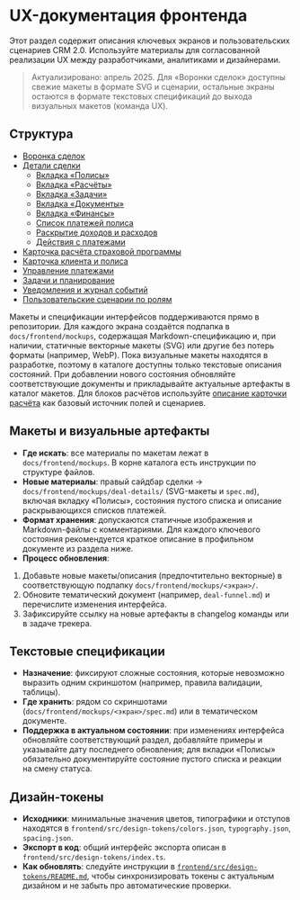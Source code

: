 # UX-документация фронтенда

Этот раздел содержит описания ключевых экранов и пользовательских сценариев CRM 2.0. Используйте материалы для согласованной реализации UX между разработчиками, аналитиками и дизайнерами.

> Актуализировано: апрель 2025. Для «Воронки сделок» доступны свежие макеты в формате SVG и сценарии, остальные экраны остаются в формате текстовых спецификаций до выхода визуальных макетов (команда UX).

## Структура
- [Воронка сделок](deal-funnel.md)
- [Детали сделки](deal-details.md)
  - [Вкладка «Полисы»](deal-details.md#полисы)
  - [Вкладка «Расчёты»](deal-details.md#расчёты)
  - [Вкладка «Задачи»](deal-details.md#задачи)
  - [Вкладка «Документы»](deal-details.md#документы)
  - [Вкладка «Финансы»](deal-details.md#финансы)
  - [Список платежей полиса](deal-details.md#список-платежей-полиса)
  - [Раскрытие доходов и расходов](deal-details.md#раскрытие-доходов-и-расходов)
  - [Действия с платежами](deal-details.md#действия-с-платежами)
- [Карточка расчёта страховой программы](calculations.md)
- [Карточка клиента и полиса](client-policy-card.md)
- [Управление платежами](payments.md)
- [Задачи и планирование](tasks.md)
- [Уведомления и журнал событий](notifications.md)
- [Пользовательские сценарии по ролям](user-scenarios.md)

Макеты и спецификации интерфейсов поддерживаются прямо в репозитории. Для каждого экрана создаётся подпапка в `docs/frontend/mockups`, содержащая Markdown-спецификацию и, при наличии, статичные векторные макеты (SVG) или другие без потерь форматы (например, WebP). Пока визуальные макеты находятся в разработке, поэтому в каталоге доступны только текстовые описания состояний. При добавлении нового состояния обновляйте соответствующие документы и прикладывайте актуальные артефакты в каталог макетов. Для блоков расчётов используйте [описание карточки расчёта](calculations.md) как базовый источник полей и сценариев.

## Макеты и визуальные артефакты
- **Где искать**: все материалы по макетам лежат в `docs/frontend/mockups`. В корне каталога есть инструкции по структуре файлов.
- **Новые материалы**: правый сайдбар сделки → `docs/frontend/mockups/deal-details/` (SVG-макеты и `spec.md`), включая вкладку «Полисы», состояния пустого списка и описание раскрывающихся списков платежей.
- **Формат хранения**: допускаются статичные изображения и Markdown-файлы с комментариями. Для каждого ключевого состояния рекомендуется краткое описание в профильном документе из раздела ниже.
- **Процесс обновления**:
 1. Добавьте новые макеты/описания (предпочтительно векторные) в соответствующую подпапку `docs/frontend/mockups/<экран>/`.
  2. Обновите тематический документ (например, `deal-funnel.md`) и перечислите изменения интерфейса.
  3. Зафиксируйте ссылку на новые артефакты в changelog команды или в задаче трекера.

## Текстовые спецификации
- **Назначение**: фиксируют сложные состояния, которые невозможно выразить одним скриншотом (например, правила валидации, таблицы).
- **Где хранить**: рядом со скриншотами (`docs/frontend/mockups/<экран>/spec.md`) или в тематическом документе.
- **Поддержка в актуальном состоянии**: при изменениях интерфейса обновляйте соответствующий раздел, добавляйте примеры и указывайте дату последнего обновления; для вкладки «Полисы» обязательно документируйте состояние пустого списка и реакции на смену статуса.

## Дизайн-токены
- **Исходники**: минимальные значения цветов, типографики и отступов находятся в `frontend/src/design-tokens/colors.json`, `typography.json`, `spacing.json`.
- **Экспорт в код**: общий интерфейс экспорта описан в `frontend/src/design-tokens/index.ts`.
- **Как обновлять**: следуйте инструкции в [`frontend/src/design-tokens/README.md`](../../frontend/src/design-tokens/README.md), чтобы синхронизировать токены с актуальным дизайном и не забыть про автоматические проверки.
